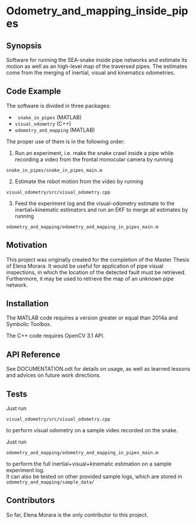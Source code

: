# Odometry_and_mapping_inside_pipes

## Synopsis

Software for running the SEA-snake inside pipe networks and estimate its motion as well as an high-level map of the traversed pipes.
The estimates come from the merging of inertial, visual and kinematics odometries.


## Code Example

The software is divided in three packages:
-	``` snake_in_pipes``` (MATLAB)
-	``` visual_odometry ``` (C++)
-	``` odometry_and_mapping ``` (MATLAB)

The proper use of them is in the following order:

1. Run an experiment, i.e. make the snake crawl inside a pipe while recording a video from the frontal monocular camera by running
  ```
  snake_in_pipes/snake_in_pipes_main.m
  ```  
  
2. Estimate the robot motion from the video by running
  ```
  visual_odometry/src/visual_odometry.cpp
  ```  
  
3. Feed the experiment log and the visual-odometry estimate to the inertial+kinematic estimators and run an EKF to merge all estimates by running
  ```
  odometry_and_mapping/odometry_and_mapping_in_pipes_main.m
  ```

## Motivation

This project was originally created for the completion of the Master Thesis of Elena Morara.
It would be useful for application of pipe visual inspections, in which the location of the detected fault must be retrieved.
Furthermore, it may be used to retrieve the map of an unknown pipe network.

## Installation

The MATLAB code requires a version greater or equal than 2014a and Symbolic Toolbox.

The C++ code requires OpenCV 3.1 API.

## API Reference

See DOCUMENTATION.odt for details on usage, as well as learned lessons and advices on future work directions.

## Tests

Just run
```
visual_odometry/src/visual_odometry.cpp
```
to perform visual odometry on a sample video recorded on the snake.

Just run
```
odometry_and_mapping/odometry_and_mapping_in_pipes_main.m
```
to perform the full inertial+visual+kinematic estimation on a sample experiment log.  
It can also be tested on other provided sample logs, which are stored in ``` odometry_and_mapping/sample_data/ ```

## Contributors

So far, Elena Morara is the only contributor to this project.
